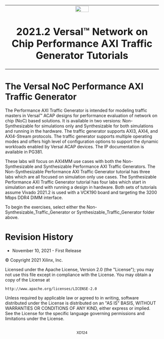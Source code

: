 <table>
 <tr>
   <td align="center"><img src="https://www.xilinx.com/content/dam/xilinx/imgs/press/media-kits/corporate/xilinx-logo.png" width="30%"/><h1>2021.2 Versal™ Network on Chip Performance AXI Traffic Generator Tutorials</h1>
   </td>
 </tr>
</table>

# The Versal NoC Performance AXI Traffic Generator
The Performance AXI Traffic Generator is intended for modeling traffic masters in Versal™ ACAP designs for performance evaluation of network on chip (NoC) based solutions. It is available in two versions: Non-Synthesizable for simulations only and Synthesizable for both simulations and running in the hardware. The traffic generator supports AXI3, AXI4, and AXI4-Stream protocols. The traffic generator supports multiple operating modes and offers high level of configuration options to support the dynamic workloads enabled by Versal ACAP devices. The IP documentation is available in PG381.

These labs will focus on AXI4MM use cases with both the Non-Synthesizable and Synthesizable Performance AXI Traffic Generators. The Non-Synthesizable Performance AXI Traffic Generator tutorial has three labs which are all focused on simulation only use cases. The Synthesizable Performance AXI Traffic Generator tutorial has four labs which start in simulation and end with running a design in hardware.  Both sets of tutorials assume Vivado 2021.2 is used with a VCK190 board and targeting the 3200 Mbps DDR4 DIMM interface.

To begin the exercises, select either the Non-Synthesizable_Traffic_Generator or Synthesizable_Traffic_Generator folder above.

# Revision History
* November 10, 2021 - First Release


© Copyright 2021 Xilinx, Inc.

Licensed under the Apache License, Version 2.0 (the "License");
you may not use this file except in compliance with the License.
You may obtain a copy of the License at

    http://www.apache.org/licenses/LICENSE-2.0

Unless required by applicable law or agreed to in writing, software
distributed under the License is distributed on an "AS IS" BASIS,
WITHOUT WARRANTIES OR CONDITIONS OF ANY KIND, either express or implied.
See the License for the specific language governing permissions and
limitations under the License.

<p align="center"><br><sup>XD124</sup></br></p>